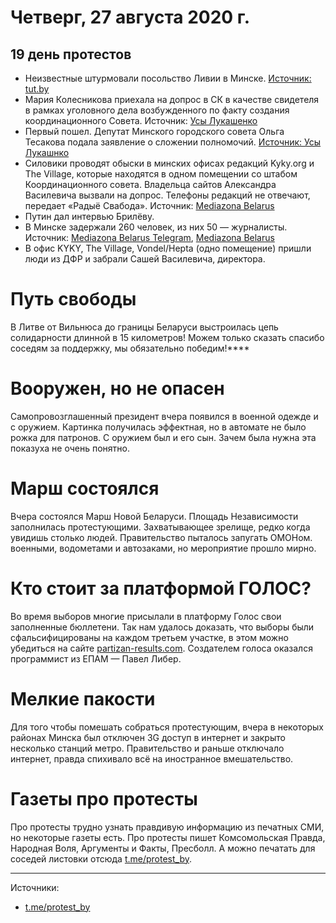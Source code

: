 # Четверг, 27 августа 2020 г.
## 19 день протестов

- Неизвестные штурмовали посольство Ливии в Минске. [Источник: tut.by](https://news.tut.by/economics/698302.html)
- Мария Колесникова приехала на допрос в СК в качестве свидетеля в рамках уголовного дела возбужденного по факту создания координационного Совета. Источник: [Усы Лукашенко](https://t.me/UsyLukashenko/4561)
- Первый пошел. Депутат Минского городского совета Ольга Тесакова подала заявление о сложении полномочий. [Источник: Усы Лукашнко](https://t.me/UsyLukashenko/4567)
- Силовики проводят обыски в минских офисах редакций Kyky.org и The Village, которые находятся в одном помещении со штабом Координационного совета. Владельца сайтов Александра Василевича вызвали на допрос. Телефоны редакций не отвечают, передает «Радыё Свабода». Источник: [Mediazona Belarus](https://mediazona.by/chronicle/vybary-protest?_share=1&event=34999)
- Путин дал интервью Брилёву.
- В Минске задержали 260 человек, из них 50 — журналисты. Источник: [Mediazona Belarus Telegram](https://t.me/mediazona_by/1103), [Mediazona Belarus](https://mediazona.by/online/2020/08/27/27-august#35054)
- В офис KYKY, The Village, Vondel/Hepta (одно помещение) пришли люди из ДФР и забрали Сашей Василевича, директора. 

# Путь свободы

В Литве от Вильнюса до границы Беларуси выстроилась цепь солидарности длинной в 15 километров\! Можем только сказать спасибо соседям за поддержку, мы обязательно победим\!****



# Вооружен, но не опасен

Самопровозглашенный президент вчера появился в военной одежде и с оружием. Картинка получилась эффектная, но в автомате не было рожка для патронов. С оружием был и его сын. Зачем была нужна эта показуха не очень понятно.



# Марш состоялся

Вчера состоялся Марш Новой Беларуси. Площадь Независимости заполнилась протестующими. Захватывающее зрелище, редко когда увидишь столько людей. Правительство пыталось запугать ОМОНом. военными, водометами и автозаками, но мероприятие прошло мирно. 

# Кто стоит за платформой ГОЛОС?

Во время выборов многие присылали в платформу Голос свои заполненные бюллетени. Так нам удалось доказать, что выборы были сфальсифицированы на каждом третьем участке, в этом можно убедиться на сайте [partizan-results.com](https://partizan-results.com). Создателем голоса оказался программист из ЕПАМ — Павел Либер.

# Мелкие пакости

Для того чтобы помешать собраться протестующим, вчера в некоторых районах Минска был отключен 3G доступ в интернет и закрыто несколько станций метро. Правительство и раньше отключало интернет, правда спихивало всё на иностранное вмешательство.



# Газеты про протесты

Про протесты трудно узнать правдивую информацию из печатных СМИ, но некоторые газеты есть. Про протесты пишет Комсомольская Правда, Народная Воля, Аргументы и Факты, Пресболл. А можно печатать для соседей листовки отсюда [t.me/protest\_by](https://t.me/protest_by).


---

Источники: 

- [t.me/protest\_by](https://t.me/protest_by)
